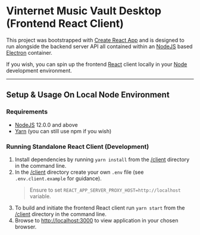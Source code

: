 # Vinternet Music Vault Desktop (Frontend React Client)

This project was bootstrapped with [Create React App](https://github.com/facebook/create-react-app) and is designed to run alongside the backend server API all contained within an [NodeJS][nodejs] based [Electron][electron] container.

If you wish, you can spin up the frontend [React][reactjs] client locally in your [Node][nodejs] development environment.

---

## Setup & Usage On Local Node Environment

### Requirements

- [NodeJS][nodejs] 12.0.0 and above
- [Yarn][yarn] (you can still use npm if you wish)

### Running Standalone React Client (Development)

1. Install dependencies by running `yarn install` from the [/client](/client) directory in the command line.
2. In the [/client](/client) directory create your own `.env` file (see `.env.client.example` for guidance).
    > Ensure to set `REACT_APP_SERVER_PROXY_HOST=http://localhost` variable.
3. To build and initiate the frontend React client run `yarn start` from the [/client](/client) directory in the command line.
4. Browse to [http://localhost:3000](http://localhost:3000) to view application in your chosen browser.

[nodejs]: https://nodejs.org
[reactjs]: https://reactjs.org
[yarn]: https://yarnpkg.com
[electron]: https://www.electronjs.org
